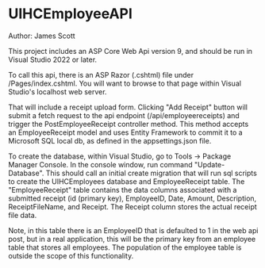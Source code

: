 # UIHCEmployeeAPI

Author: James Scott

This project includes an ASP Core Web Api version 9, and should be run in Visual Studio 2022 or later.

To call this api, there is an ASP Razor (.cshtml) file under /Pages/index.cshtml.  You will want to browse to that page within Visual Studio's localhost web server.

That will include a receipt upload form.  Clicking "Add Receipt" button will submit a fetch request to the api endpoint (/api/employeereceipts) and trigger the PostEmployeeReceipt controller method.  This method accepts an EmployeeReceipt model and uses Entity Framework to commit it to a Microsoft SQL local db, as defined in the appsettings.json file.

To create the database, within Visual Studio, go to Tools -> Package Manager Console.  In the console window, run command "Update-Database".  This should call an initial create migration that will run sql scripts to create the UIHCEmployees database and EmployeeReceipt table.  The "EmployeeReceipt" table contains the data columns associated with a submitted receipt (id (primary key), EmployeeID, Date, Amount, Description, ReceiptFileName, and Receipt.  The Receipt column stores the actual receipt file data.

Note, in this table there is an EmployeeID that is defaulted to 1 in the web api post, but in a real application, this will be the primary key from an employee table that stores all employees.  The population of the employee table is outside the scope of this functionality.
